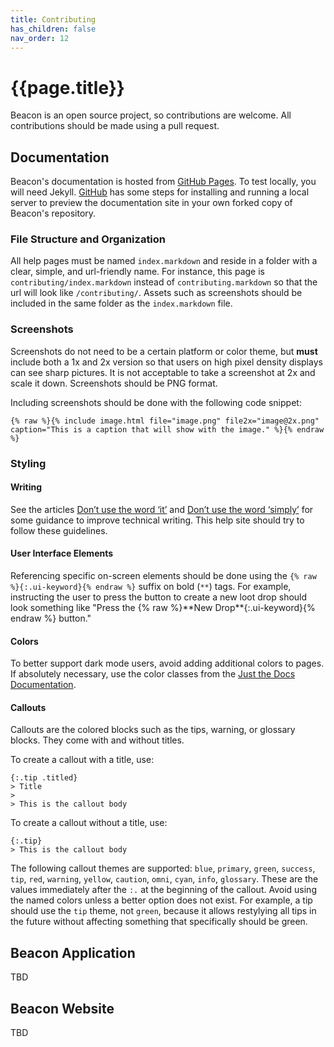```yaml
---
title: Contributing
has_children: false
nav_order: 12
---
```

# {{page.title}}

Beacon is an open source project, so contributions are welcome. All contributions should be made using a pull request.

## Documentation

Beacon's documentation is hosted from [GitHub Pages](https://pages.github.com/). To test locally, you will need Jekyll. [GitHub](https://docs.github.com/en/pages/setting-up-a-github-pages-site-with-jekyll/testing-your-github-pages-site-locally-with-jekyll) has some steps for installing and running a local server to preview the documentation site in your own forked copy of Beacon's repository.

### File Structure and Organization

All help pages must be named `index.markdown` and reside in a folder with a clear, simple, and url-friendly name. For instance, this page is `contributing/index.markdown` instead of `contributing.markdown` so that the url will look like `/contributing/`. Assets such as screenshots should be included in the same folder as the `index.markdown` file.

### Screenshots

Screenshots do not need to be a certain platform or color theme, but **must** include both a 1x and 2x version so that users on high pixel density displays can see sharp pictures. It is not acceptable to take a screenshot at 2x and scale it down. Screenshots should be PNG format.

Including screenshots should be done with the following code snippet:

```
{% raw %}{% include image.html file="image.png" file2x="image@2x.png" caption="This is a caption that will show with the image." %}{% endraw %}
```

### Styling

#### Writing

See the articles [Don’t use the word ‘it’](https://jameshfisher.com/2016/11/25/dont-use-it/) and [Don’t use the word ‘simply’](https://jameshfisher.com/2017/02/22/dont-use-simply/) for some guidance to improve technical writing. This help site should try to follow these guidelines.

#### User Interface Elements
Referencing specific on-screen elements should be done using the `{% raw %}{:.ui-keyword}{% endraw %}` suffix on bold (`**`) tags. For example, instructing the user to press the button to create a new loot drop should look something like "Press the {% raw %}\*\*New Drop\*\*{:.ui-keyword}{% endraw %} button."

#### Colors
To better support dark mode users, avoid adding additional colors to pages. If absolutely necessary, use the color classes from the [Just the Docs Documentation](https://just-the-docs.github.io/just-the-docs/docs/utilities/color/).

#### Callouts
Callouts are the colored blocks such as the tips, warning, or glossary blocks. They come with and without titles.

To create a callout with a title, use:
```
{:.tip .titled}
> Title
> 
> This is the callout body
```

To create a callout without a title, use:
```
{:.tip}
> This is the callout body
```

The following callout themes are supported: `blue`, `primary`, `green`, `success`, `tip`, `red`, `warning`, `yellow`, `caution`, `omni`, `cyan`, `info`, `glossary`. These are the values immediately after the `:.` at the beginning of the callout. Avoid using the named colors unless a better option does not exist. For example, a tip should use the `tip` theme, not `green`, because it allows restylying all tips in the future without affecting something that specifically should be green.

## Beacon Application

TBD

## Beacon Website

TBD
